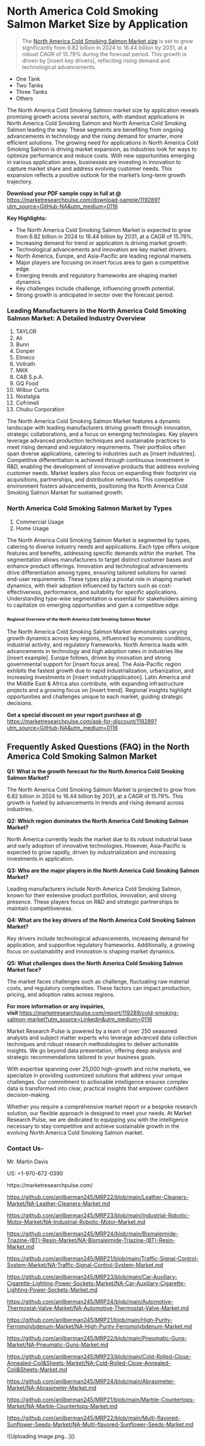 <h1>North America Cold Smoking Salmon Market&nbsp;Size by Application</h1><blockquote><p>The <a href="https://marketresearchpulse.com/download-sample/119289?utm_source=GitHub-NA&amp;utm_medium=0116">North America Cold Smoking Salmon Market size</a> is set to grow significantly from 6.82 billion in 2024 to 16.44 billion by 2031, at a robust CAGR of 15.79% during the forecast period. This growth is driven by [insert key drivers], reflecting rising demand and technological advancements.</p></blockquote><ul><li>One Tank<li> Two Tanks<li> Three Tanks<li> Others</li></ul><p>The North America Cold Smoking Salmon market size by application reveals promising growth across several sectors, with standout applications in North America Cold Smoking Salmon and North America Cold Smoking Salmon leading the way. These segments are benefiting from ongoing advancements in technology and the rising demand for smarter, more efficient solutions. The growing need for applications in North America Cold Smoking Salmon is driving market expansion, as industries look for ways to optimize performance and reduce costs. With new opportunities emerging in various application areas, businesses are investing in innovation to capture market share and address evolving customer needs. This expansion reflects a positive outlook for the market’s long-term growth trajectory.</p><p><strong>Download your PDF sample copy in full at @ </strong><a href="https://marketresearchpulse.com/download-sample/119289?utm_source=GitHub-NA&amp;utm_medium=0116">https://marketresearchpulse.com/download-sample/119289?utm_source=GitHub-NA&amp;utm_medium=0116</a></p><p><strong>Key Highlights: </strong></p><ul><li>The North America Cold Smoking Salmon Market is expected to grow from 6.82 billion in 2024 to 16.44 billion by 2031, at a CAGR of 15.79%.</li><li>Increasing demand for trend or application is driving market growth.</li><li>Technological advancements and innovation are key market drivers.</li><li>North America, Europe, and Asia-Pacific are leading regional markets.</li><li>Major players are focusing on insert focus area to gain a competitive edge.</li><li>Emerging trends and regulatory frameworks are shaping market dynamics.</li><li>Key challenges include challenge, influencing growth potential.</li><li>Strong growth is anticipated in sector over the forecast period.</li></ul><h3>Leading Manufacturers in the North America Cold Smoking Salmon Market: A Detailed Industry Overview</h3><ol><li>TAYLOR</li><li>Ali</li><li>Bunn</li><li>Donper</li><li>Elmeco</li><li>Vollrath</li><li>MKK</li><li>CAB S.p.A.</li><li>GQ Food</li><li>Wilbur Curtis</li><li>Nostalgia</li><li>Cofrimell</li><li>Chubu Corporation</li></ol><div class="flex max-w-full flex-col flex-grow"><div class="min-h-8 text-message flex w-full flex-col items-end gap-2 whitespace-normal break-words [.text-message+&amp;]:mt-5" dir="auto" data-message-author-role="assistant" data-message-id="fd8432e4-4910-450d-b182-61b7bfb0a01f" data-message-model-slug="gpt-4o"><div class="flex w-full flex-col gap-1 empty:hidden first:pt-[3px]"><div class="markdown prose w-full break-words dark:prose-invert light"><p>The North America Cold Smoking Salmon Market features a dynamic landscape with leading manufacturers driving growth through innovation, strategic collaborations, and a focus on emerging technologies. Key players leverage advanced production techniques and sustainable practices to meet rising demand and regulatory requirements. Their portfolios often span diverse applications, catering to industries such as [insert industries]. Competitive differentiation is achieved through continuous investment in R&amp;D, enabling the development of innovative products that address evolving customer needs. Market leaders also focus on expanding their footprint via acquisitions, partnerships, and distribution networks. This competitive environment fosters advancements, positioning the North America Cold Smoking Salmon Market for sustained growth.</p></div></div></div></div><h3>North America Cold Smoking Salmon Market by Types</h3><ol><li>Commercial Usage<li> Home Usage</li></ol><div class="flex max-w-full flex-col flex-grow"><div class="min-h-8 text-message flex w-full flex-col items-end gap-2 whitespace-normal break-words [.text-message+&amp;]:mt-5" dir="auto" data-message-author-role="assistant" data-message-id="084470be-0bb7-4664-bddf-5156b4f41249" data-message-model-slug="gpt-4o-mini"><div class="flex w-full flex-col gap-1 empty:hidden first:pt-[3px]"><div class="markdown prose w-full break-words dark:prose-invert light"><p>The North America Cold Smoking Salmon Market is segmented by types, catering to diverse industry needs and applications. Each type offers unique features and benefits, addressing specific demands within the market. The segmentation allows manufacturers to target distinct customer bases and enhance product offerings. Innovation and technological advancements drive differentiation among types, ensuring tailored solutions for varied end-user requirements. These types play a pivotal role in shaping market dynamics, with their adoption influenced by factors such as cost-effectiveness, performance, and suitability for specific applications. Understanding type-wise segmentation is essential for stakeholders aiming to capitalize on emerging opportunities and gain a competitive edge.</p></div></div></div></div><h3><span style="font-size: 11px;">Regional Overview of the North America Cold Smoking Salmon Market</span></h3><div class="flex max-w-full flex-col flex-grow"><div class="min-h-8 text-message flex w-full flex-col items-end gap-2 whitespace-normal break-words [.text-message+&amp;]:mt-5" dir="auto" data-message-author-role="assistant" data-message-id="e9038762-ce64-4e30-91c9-9bd413514231" data-message-model-slug="gpt-4o-mini"><div class="flex w-full flex-col gap-1 empty:hidden first:pt-[3px]"><div class="markdown prose w-full break-words dark:prose-invert light"><p>The North America Cold Smoking Salmon Market demonstrates varying growth dynamics across key regions, influenced by economic conditions, industrial activity, and regulatory frameworks. North America leads with advancements in technology and high adoption rates in industries like [insert example]. Europe follows, driven by innovation and strong governmental support for [insert focus area]. The Asia-Pacific region exhibits the fastest growth due to rapid industrialization, urbanization, and increasing investments in [insert industry/application]. Latin America and the Middle East &amp; Africa also contribute, with expanding infrastructure projects and a growing focus on [insert trend]. Regional insights highlight opportunities and challenges unique to each market, guiding strategic decisions.</p></div></div></div></div><p><strong>Get a special discount on your report purchase at @ </strong><a href="https://marketresearchpulse.com/ask-for-discount/119289?utm_source=GitHub-NA&amp;utm_medium=0116">https://marketresearchpulse.com/ask-for-discount/119289?utm_source=GitHub-NA&amp;utm_medium=0116</a></p><h2>Frequently Asked Questions (FAQ) in the North America Cold Smoking Salmon Market</h2><p><strong>Q1: What is the growth forecast for the North America Cold Smoking Salmon Market?</strong></p><p>The North America Cold Smoking Salmon Market is projected to grow from 6.82 billion in 2024 to 16.44 billion by 2031, at a CAGR of 15.79%. This growth is fueled by advancements in trends and rising demand across industries.</p><p><strong>Q2: Which region dominates the North America Cold Smoking Salmon Market?</strong></p><p>North America currently leads the market due to its robust industrial base and early adoption of innovative technologies. However, Asia-Pacific is expected to grow rapidly, driven by industrialization and increasing investments in application.</p><p><strong>Q3: Who are the major players in the North America Cold Smoking Salmon Market?</strong></p><p>Leading manufacturers include North America Cold Smoking Salmon, known for their extensive product portfolios, innovation, and strong presence. These players focus on R&amp;D and strategic partnerships to maintain competitiveness.</p><p><strong>Q4: What are the key drivers of the North America Cold Smoking Salmon Market?</strong></p><p>Key drivers include technological advancements, increasing demand for application, and supportive regulatory frameworks. Additionally, a growing focus on sustainability and innovation is shaping market dynamics.</p><p><strong>Q5: What challenges does the North America Cold Smoking Salmon Market face?</strong></p><p>The market faces challenges such as challenge, fluctuating raw material costs, and regulatory complexities. These factors can impact production, pricing, and adoption rates across regions.</p><p><strong>For more information or any inquiries, visit&nbsp;</strong><a href="https://marketresearchpulse.com/report/119289/cold-smoking-salmon-market?utm_source=Linkedin&utm_medium=0116">https://marketresearchpulse.com/report/119289/cold-smoking-salmon-market?utm_source=Linkedin&utm_medium=0116</a></p><p>Market Research Pulse is powered by a team of over 250 seasoned analysts and subject matter experts who leverage advanced data collection techniques and robust research methodologies to deliver actionable insights. We go beyond data presentation, offering deep analysis and strategic recommendations tailored to your business goals.</p><p>With expertise spanning over 25,000 high-growth and niche markets, we specialize in providing customized solutions that address your unique challenges. Our commitment to actionable intelligence ensures complex data is transformed into clear, practical insights that empower confident decision-making.</p><p>Whether you require a comprehensive market report or a bespoke research solution, our flexible approach is designed to meet your needs. At Market Research Pulse, we are dedicated to equipping you with the intelligence necessary to stay competitive and achieve sustainable growth in the evolving North America Cold Smoking Salmon market.</p><h3><strong>Contact Us-</strong></h3><p>Mr. Martin Davis</p><p>US: +1-970-672-0390</p><p>https://marketresearchpulse.com/</p><p><a href="https://github.com/anilberman245/MRP22/blob/main/Leather-Cleaners-Market/NA-Leather-Cleaners-Market.md">https://github.com/anilberman245/MRP22/blob/main/Leather-Cleaners-Market/NA-Leather-Cleaners-Market.md</a></p><p><a href="https://github.com/anilberman245/MRP23/blob/main/Industrial-Robotic-Motor-Market/NA-Industrial-Robotic-Motor-Market.md">https://github.com/anilberman245/MRP23/blob/main/Industrial-Robotic-Motor-Market/NA-Industrial-Robotic-Motor-Market.md</a></p><p><a href="https://github.com/anilberman245/MRP24/blob/main/Bismaleimide-Triazine-(BT)-Resin-Market/NA-Bismaleimide-Triazine-(BT)-Resin-Market.md">https://github.com/anilberman245/MRP24/blob/main/Bismaleimide-Triazine-(BT)-Resin-Market/NA-Bismaleimide-Triazine-(BT)-Resin-Market.md</a></p><p><a href="https://github.com/anilberman245/MRP21/blob/main/Traffic-Signal-Control-System-Market/NA-Traffic-Signal-Control-System-Market.md">https://github.com/anilberman245/MRP21/blob/main/Traffic-Signal-Control-System-Market/NA-Traffic-Signal-Control-System-Market.md</a></p><p><a href="https://github.com/anilberman245/MRP23/blob/main/Car-Auxiliary-Cigarette-Lighting-Power-Sockets-Market/NA-Car-Auxiliary-Cigarette-Lighting-Power-Sockets-Market.md">https://github.com/anilberman245/MRP23/blob/main/Car-Auxiliary-Cigarette-Lighting-Power-Sockets-Market/NA-Car-Auxiliary-Cigarette-Lighting-Power-Sockets-Market.md</a></p><p><a href="https://github.com/anilberman245/MRP24/blob/main/Automotive-Thermostat-Valve-Market/NA-Automotive-Thermostat-Valve-Market.md">https://github.com/anilberman245/MRP24/blob/main/Automotive-Thermostat-Valve-Market/NA-Automotive-Thermostat-Valve-Market.md</a></p><p><a href="https://github.com/anilberman245/MRP21/blob/main/High-Purity-Ferromolybdenum-Market/NA-High-Purity-Ferromolybdenum-Market.md">https://github.com/anilberman245/MRP21/blob/main/High-Purity-Ferromolybdenum-Market/NA-High-Purity-Ferromolybdenum-Market.md</a></p><p><a href="https://github.com/anilberman245/MRP22/blob/main/Pneumatic-Guns-Market/NA-Pneumatic-Guns-Market.md">https://github.com/anilberman245/MRP22/blob/main/Pneumatic-Guns-Market/NA-Pneumatic-Guns-Market.md</a></p><p><a href="https://github.com/anilberman245/MRP23/blob/main/Cold-Rolled-Close-Annealed-Coil&Sheets-Market/NA-Cold-Rolled-Close-Annealed-Coil&Sheets-Market.md">https://github.com/anilberman245/MRP23/blob/main/Cold-Rolled-Close-Annealed-Coil&Sheets-Market/NA-Cold-Rolled-Close-Annealed-Coil&Sheets-Market.md</a></p><p><a href="https://github.com/anilberman245/MRP24/blob/main/Abrasimeter-Market/NA-Abrasimeter-Market.md">https://github.com/anilberman245/MRP24/blob/main/Abrasimeter-Market/NA-Abrasimeter-Market.md</a></p><p><a href="https://github.com/anilberman245/MRP21/blob/main/Marble-Countertops-Market/NA-Marble-Countertops-Market.md">https://github.com/anilberman245/MRP21/blob/main/Marble-Countertops-Market/NA-Marble-Countertops-Market.md</a></p><p><a href="https://github.com/anilberman245/MRP22/blob/main/Multi-flavored-Sunflower-Seeds-Market/NA-Multi-flavored-Sunflower-Seeds-Market.md">https://github.com/anilberman245/MRP22/blob/main/Multi-flavored-Sunflower-Seeds-Market/NA-Multi-flavored-Sunflower-Seeds-Market.md</a></p>
![Uploading image.png…]()
